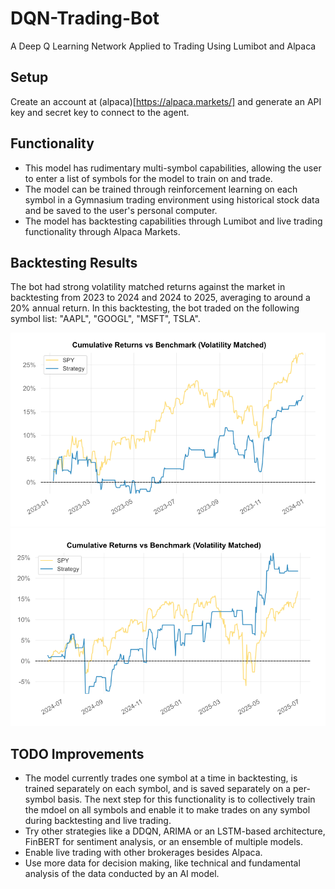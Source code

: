# DQN-Trading-Bot
A Deep Q Learning Network Applied to Trading Using Lumibot and Alpaca

## Setup
Create an account at (alpaca)[https://alpaca.markets/] and generate an API key and secret key to connect to the agent. 

## Functionality
- This model has rudimentary multi-symbol capabilities, allowing the user to enter a list of symbols for the model to train on and trade.
- The model can be trained through reinforcement learning on each symbol in a Gymnasium trading environment using historical stock data and be saved to the user's personal computer.
- The model has backtesting capabilities through Lumibot and live trading functionality through Alpaca Markets.

## Backtesting Results 
The bot had strong volatility matched returns against the market in backtesting from 2023 to 2024 and 2024 to 2025, averaging to around a 20% annual return. In this backtesting, the bot traded on the following symbol list: "AAPL", "GOOGL", "MSFT", TSLA".

<p align="center">
  <a href="#"><img src="https://github.com/Twist3d-Fate/DQN-Trading-Bot/blob/main/23-24%20Returns.png"></a>
  <a href="#"><img src="https://github.com/Twist3d-Fate/DQN-Trading-Bot/blob/main/24-25%20Returns.png"></a>
</p>

## TODO Improvements 
- The model currently trades one symbol at a time in backtesting, is trained separately on each symbol, and is saved separately on a per-symbol basis. The next step for this functionality is to collectively train the mdoel on all symbols and enable it to make trades on any symbol during backtesting and live trading.
- Try other strategies like a DDQN, ARIMA or an LSTM-based architecture, FinBERT for sentiment analysis, or an ensemble of multiple models.
- Enable live trading with other brokerages besides Alpaca.
- Use more data for decision making, like technical and fundamental analysis of the data conducted by an AI model. 
